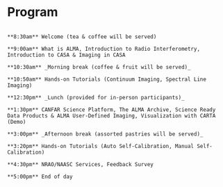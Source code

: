 # Program

<!-- The workshop will be a combination of lecture-style talks and hands-on data processing tutorials. Slides and scripts will be provided for download closer to the date. Note this is a preliminary schedule, but the lunch and break times are confirmed. -->

```{card}

**8:30am** Welcome (tea & coffee will be served)

**9:00am** What is ALMA, Introduction to Radio Interferometry, Introduction to CASA & Imaging in CASA

**10:30am** _Morning break (coffee & fruit will be served)_

**10:50am** Hands-on Tutorials (Continuum Imaging, Spectral Line Imaging)

**12:30pm** _Lunch (provided for in-person participants)_

**1:30pm** CANFAR Science Platform, The ALMA Archive, Science Ready Data Products & ALMA User-Defined Imaging, Visualization with CARTA (Demo)

**3:00pm** _Afternoon break (assorted pastries will be served)_

**3:20pm** Hands-on Tutorials (Auto Self-Calibration, Manual Self-Calibration)

**4:30pm** NRAO/NAASC Services, Feedback Survey

**5:00pm** End of day

```

<!-- ```{card}

**8:30am-9:00am:** Welcome (tea & coffee will be served)

**9:00-10:30am:** Session 1: What is ALMA, Interferometry Basics, Archive Data Products

**10:30-10:50am:** Morning break (coffee & fruit will be served)

**10:50am-12:30pm:** Hands-on Tutorial (Intro to Imaging, Continuum & Spectral Line)

**12:30pm-1:30pm:** Lunch (provided for in-person participants)

**1:30-3:00pm:** Visualization with CARTA, Science Ready Data Products, CANFAR Science Portal

**3:00-3:20pm:** Afternoon break (assorted pastries will be served)

**3:20-4:30pm:** Hands-on Tutorial (Auto Self Calibration, Manual Self Calibration)

**4:30-5:00pm:** NRAO/NAASC Services, feedback survey

``` -->

<!-- Materials/slides: https://astrocloud.nrao.edu/s/zBa2Abb5Sc33D92 -->



<!--

0. What is ALMA: George's introductory slides (1 observatory, 4 world class facilities); NAASC support
  * Interferometery / visibilities / etc

1. Pipeline and CASA: Introduction to what CASA is (a few of Devaky intro slides)
  * What's new in pipeline, mention ALMA WSU is coming

2. Getting ALMA data: CARTA demo, in combination with the ALMA archive. Loading data from multiple programs.

3. Understanding your ALMA data: The Weblog? Typical issues, re-imaging using the pipeline...

4. Imaging data: Imaging; continuum and spectral line
* primary beam correction; masking; interactive/non-interactive; uvcontsub;

Lunch

5. Press with ALMA: Getting in the news/press releases

6. ALMA the easy way: SRDPs. AUDI. (Or: re-imaging using the pipeline...)

7. Getting the most out of your data: Self-cal, and Auto-selfcal

8. If time: Data combination

9. Wrap up: Opportunities, resources, feedback survey -->

<!-- Topics of interest
  Continuum imaging
  Spectral line imaging
  Pipeline Weblog inspection
  Self-calibration
  12m/7m/TP-array data combination
  ALMA and NRAO archive
  CARTA, ALMA’s new visualization tool
  Recent updates to CASA
  ALMA's Wideband Sensitivity Upgrade

Pipeline (Re-)Imaging  
Auto Self-calibration  
Science Ready Data Products (SRDPs) and ALMA User-Defined Imaging (AUDI) -->


<!-- * Resources for analysis and interpretation: https://science.nrao.edu/facilities/alma/analysis_interpretation -->




<!-- ## Sebastian

AV/onsite-support/room

One lunch per person per day.

Rates: www.gsa.gov/travel/plan-book/per-diem-rates

Charlottesville: $17 USD/day.

Foreign per diem rates - by location and Appendix B. Use them together. (Ignore the maximum).
Montreal: $28 dollars USD for lunch.

How do we pay for lunches? University pays, send NRAO invoice, then NRAO reimburses. Other option is for NRAO to pay directly. Third option is for Jess to pay, then NRAO reimburses.
What NRAO needs: Receipt, and names of all recipients.

https://aoprals.state.gov/content.asp?content_id=114&menu_id=101

https://aoprals.state.gov/web920/per_diem_action.asp?MenuHide=1&CountryCode=1079 -->

